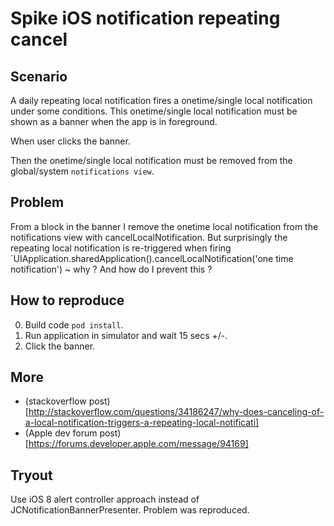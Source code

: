 # Spike iOS notification repeating cancel

## Scenario

A daily repeating local notification fires a onetime/single local notification under
some conditions. This onetime/single local notification must be shown as a banner
when the app is in foreground.

When user clicks the banner.

Then the onetime/single local notification must be removed from the global/system
`notifications view`.

## Problem

From a block in the banner I remove the onetime local notification from the
notifications view with cancelLocalNotification. But surprisingly the repeating local
notification is re-triggered when firing
`UIApplication.sharedApplication().cancelLocalNotification('one time notification')
~ why ? And how do I prevent this ?

## How to reproduce

0. Build code `pod install`.
1. Run application in simulator and wait 15 secs +/-.
3. Click the banner.

## More

- (stackoverflow post)[http://stackoverflow.com/questions/34186247/why-does-canceling-of-a-local-notification-triggers-a-repeating-local-notificati]
- (Apple dev forum post)[https://forums.developer.apple.com/message/94169]

## Tryout

Use iOS 8 alert controller approach instead of JCNotificationBannerPresenter. Problem was reproduced.
